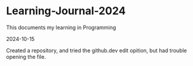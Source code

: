 # Learning-Journal-2024
This documents my learning in Programming

2024-10-15

Created a repository, and tried the github.dev edit opition, but had trouble opening the file.
